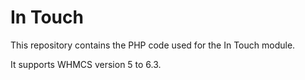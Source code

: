 # In Touch

This repository contains the PHP code used for the In Touch module.

It supports WHMCS version 5 to 6.3.
